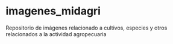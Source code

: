# imagenes_midagri
Repositorio de imágenes relacionado a cultivos, especies y otros relacionados a la actividad agropecuaria
